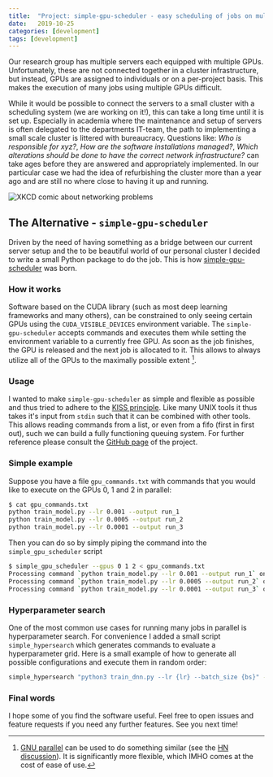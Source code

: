 ```yaml
---
title:  "Project: simple-gpu-scheduler - easy scheduling of jobs on multiple GPUs"
date:   2019-10-25
categories: [development]
tags: [development]
---
```


Our research group has multiple servers each equipped with multiple GPUs.
Unfortunately, these are not connected together in a cluster infrastructure,
but instead, GPUs are assigned to individuals or on a per-project basis. This
makes the execution of many jobs using multiple GPUs difficult.

While it would be possible to connect the servers to a small cluster with
a scheduling system (we are working on it!), this can take a long time until it
is set up. Especially in academia where the maintenance and setup of servers is
often delegated to the departments IT-team, the path to implementing a small
scale cluster is littered with bureaucracy. Questions like: _Who is
responsible for xyz?_, _How are the software installations managed?_,
_Which alterations should be done to have the correct network infrastructure?_
can take ages before they are answered and appropriately implemented. In our
particular case we had the idea of refurbishing the cluster more than a year
ago and are still no where close to having it up and running.

![XKCD comic about networking problems][xkcd-networking]


## The Alternative - `simple-gpu-scheduler`

Driven by the need of having something as a bridge between our current server
setup and the to be beautiful world of our personal cluster I decided to write
a small Python package to do the job. This is how
[simple-gpu-scheduler](https://github.com/ExpectationMax/simple_gpu_scheduler)
was born.

### How it works

Software based on the CUDA library (such as most deep learning frameworks and
many others), can be constrained to only seeing certain GPUs using the
`CUDA_VISIBLE_DEVICES` environment variable. The `simple-gpu-scheduler` accepts
commands and executes them while setting the environment variable to
a currently free GPU. As soon as the job finishes, the GPU is released and the
next job is allocated to it. This allows to always utilize all of the GPUs to
the maximally possible extent [^gnu-parallel].


### Usage

I wanted to make `simple-gpu-scheduler` as simple and flexible as possible and
thus tried to adhere to the [KISS
principle](https://en.wikipedia.org/wiki/KISS_principle). Like many UNIX tools
it thus takes it's input from `stdin` such that it can be combined with other
tools. This allows reading commands from a list, or even from a fifo (first in
first out), such we can build a fully functioning queuing system. For further
reference please consult the [GitHub
page](https://github.com/ExpectationMax/simple_gpu_scheduler) of the project.


### Simple example

Suppose you have a file `gpu_commands.txt` with commands that you would like to
execute on the GPUs 0, 1 and 2 in parallel:

```bash
$ cat gpu_commands.txt
python train_model.py --lr 0.001 --output run_1
python train_model.py --lr 0.0005 --output run_2
python train_model.py --lr 0.0001 --output run_3
```

Then you can do so by simply piping the command into the `simple_gpu_scheduler`
script
```bash
$ simple_gpu_scheduler --gpus 0 1 2 < gpu_commands.txt
Processing command `python train_model.py --lr 0.001 --output run_1` on gpu 2
Processing command `python train_model.py --lr 0.0005 --output run_2` on gpu 1
Processing command `python train_model.py --lr 0.0001 --output run_3` on gpu 0
```

### Hyperparameter search

One of the most common use cases for running many jobs in parallel is
hyperparameter search. For convenience I added a small script
`simple_hypersearch` which generates commands to evaluate a hyperparameter
grid. Here is a small example of how to generate all possible configurations
and execute them in random order:

```bash
simple_hypersearch "python3 train_dnn.py --lr {lr} --batch_size {bs}" -p lr 0.001 0.0005 0.0001 -p bs 32 64 128 | simple_gpu_scheduler --gpus 0,1,2
```


### Final words

I hope some of you find the software useful. Feel free to open issues and
feature requests if you need any further features. See you next time!


[xkcd-networking]: https://imgs.xkcd.com/comics/networking_problems.png "LOOK, THE LATENCY FALLS EVERY TIME YOU CLAP YOUR HANDS AND SAY YOU BELIEVE"

[^gnu-parallel]: [GNU parallel](https://www.gnu.org/software/parallel/)
    can be used to do something similar (see the
    [HN discussion](https://news.ycombinator.com/item?id=21269950)). It is
    significantly more flexible, which IMHO comes at the cost of ease of use.
